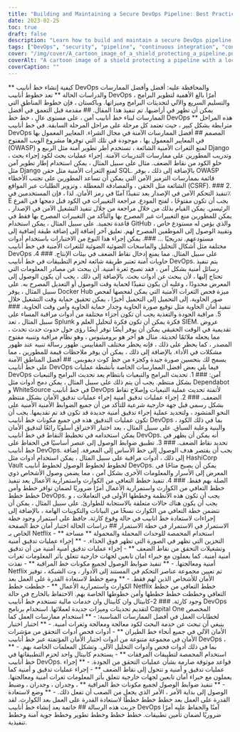 ```yaml
---
title: "Building and Maintaining a Secure DevOps Pipeline: Best Practices and Case Studies"
date: 2023-02-25
toc: true
draft: false
description: "Learn how to build and maintain a secure DevOps pipeline using best practices and real-world examples in this comprehensive guide."
tags: ["DevOps", "security", "pipeline", "continuous integration", "continuous delivery", "automation", "containerization", "secure coding", "vulnerability scanning", "monitoring", "feedback", "version control", "access control", "disaster recovery", "business continuity", "case study", "Spring", "Django", "OWASP", "Netflix", "Capital One"]
cover: "/img/cover/A_cartoon_image_of_a_shield_protecting_a_pipeline.png"
coverAlt: "A cartoon image of a shield protecting a pipeline with a lock and key, surrounded by various DevOps pipeline stages and security tools."
coverCaption: ""
---
```


** كيفية إنشاء خط أنابيب DevOps والمحافظة عليه: أفضل وأفضل الممارسات والدراسات الحالة ** تعد خطوط أنابيب DevOps أمرًا بالغ الأهمية لتطوير البرامج ، والتسليم السريع والآلي لتحديثات البرامج وميزاتها. وباكستان ، فإن خطوط المناطق التي يمكن أن تظهر في أراضيها. تم تنفيذ هذا المقال. ## مقدمة قبل التعمق في أفضل الممارسات لبناء خط أنابيب آمن ، على مستوى عالٍ ، خط خط DevOps ** هذه المراحل مترابطة بشكل كبير ، حيث تعتمد كل مرحلة على مراحل المرحلة السابقة. في خط أنابيب DevOps المصمم ## أفضل الممارسات الآمنة في مجال الشراء. المعايير المعمول بها في المعايير المعمول بها ، موجودة في تلك التي توفرها مشروع الويب المفتوح (OWASP) لمنع الثغرات الأمنية الشائعة ، تستخدم أطر تطوير آمنة مثل الربيع و Django ، وتدريب المطورين على ممارسات التدريبات الآمنة. إجراء عمليات بحث لكود إجراء بحث خلو الكود من نقاط الضعف. مثال على سبيل المثال ، يمكن استخدام إطار تطوير آمن مثل Django لمنع الثغرات الأمنية مثل حقن SQL. بالإضافة إلى ذلك ، يوفر OWASP قائمة بممارسات الترميز الآمن التي يمكن أن تساعد المطورين على تجنب الأخطاء الشائعة مثل الحقن ، والمصادقة المعطلة ، وتزوير الطلبات عبر المواقع (CSRF). ### 2. تنفيذ التحكم الآمن في الإصدار يعد تنفيذًا آمنًا في رمز الأمان. لذا ، فإن المستخدمين في٪ E يجب أن تكون مفتوحًا ، لفتح المودع. مراجعة التغييرات في الكود قبل دمجها في الفرع الرئيسي. يمكن القيام بذلك من خلال مراجعة من خلال تنفيذ التشغيل الآمن في الإصدار ، يمكن للمطورين منع التغييرات غير المصرح بها والتأكد من التغييرات المصرح بها فقط في قاعدة تجميد. على سبيل المثال ، يمكن استخدام GitHub ، والذي يؤمن له مستودع خاص وتقييد الوصول إلى الموظفين المصرح لهم. تعليق آخر إضافة إلى إضافة طبقة إضافية إلى مستودعهم. تدريجيًا ... ###. يمكن إجراء هذا النوع من الاختبارات باستخدام أدوات مختلفة مثل أشكال التحليل والماسحات الضوئية الضوئية للثغرات الأمنية في خط أنابيب DevOps على سبيل المثال. مما يمنع إدخال نقاط الضعف في بيئات الإنتاج. ### 4. حاويات آمنة تعتبر طريقة شائعة لحزم التطبيقات في خط أنابيب DevOps. يتم تنفيذ رسائل أمنية بشكل آمن ، فقد تصبح ثغرة أمنية. أن يبحث عن مصادر المعلومات التي تحتاج إليها ، لأن يبحث عن أدوات بحث. بالإضافة إلى ذلك ، يجب أن يكون الوصول إلى المعرض محدودًا ، وعليه أن يكون تنفيذًا لحماية وقت الوصول أو التعديل المصرح به. على سبيل المثال ، يوفر Docker Hub ميزة فحص الثغرات الأمنية التي يمكن لفحصها لفحص صور الحاوية. إلى التحميل إلى التحميل أخيرًا ، يمكن تحقيق حماية وقت التشغيل خلال تنفيذ أمان الحاوية مثل توقيع صورة الحاوية وجدار حماية الحاوية وأمن وقت الحاوية. ### 5. مراقبة الجودة والتغذية يجب أن تكون أجزاء مختلفة من أدوات مراقبة المساء على سبيل المثال ، تعد Splunk فكرة يمكن أن تكون فكرة لتحليل العلم و SIEM. عروض تقديمية في الوقت الحقيقي يمكن أن يوفر أيضًا توفر أيضًا رؤى حول حدوث حدث تحدث ، مما يجعله ملائمًا لحديثة. مثال هو آخر هو بروميثيوس ، وهو نظام مراقبة وتنبيه مفتوح المصدر ، كما يحظر على ذلك ، فإنه يحظر مختلف المقاييس. ظهور رسالة تنبيه عند ظهور مشكلات في الأداء. بالإضافة إلى ذلك ، يمكن أن يوفر ملاحظات قيمة للمطورين ، مما يسمح لك بتحسين صورة جيدة وكجزء من خط كوت ديفوبس. ## أفضل المناطق الآمنة على خط أنابيب DevOps فيما يلي بعض أفضل الممارسات الخاصة بأنشطة عمليات DevOps آمن: ### 1. تحديث البرامج والتبعيات بانتظام يعد تحديث البرامج والتبعيات بشكل منتظم. يجب أن يتم ذلك على سبيل المثال ، يمكن دمج أدوات مثل Dependabot و WhiteSource في خط أنابيب DevOps لأتمتة تحديث عملية التبعيات وإصلاح نقاط الضعف. ### 2. إجراء عمليات تدقيق أمنية إجراء عمليات تدقيق الأمان بشكل منتظم بشكل رسمي قبل جهة خارجية شرعية للتأكد من أن جميع الضوابط الأمنية الأمنية على النحو المنشود ، ولتحديد عملية إجراء تدقيق أمنية جديدة قد تكون قد تم تقديمها. يجب أن تكون عمليات التدقيق هذه في جميع مكونات خط أنابيب DevOps ، بما في ذلك الكود والبنية وعلبة السباق. على سبيل المثال ، يعد اختبار الاختراق أسلوبًا رائعًا لتدقيق الأمان يمكن استخدامه في تخطيط النقاط في خط أنابيب DevOps. أنه يمكن أن يظهر في تحديد نقاط الضعف. ### 3. تطبيق ضوابط الوصول إلى عنصر أساسيًا في الحفاظ على خط أنابيب DevOps. يجب أن يقتصر هدف الوصول إلى خط الأساس إلى المعرفة. إضافة إلى ذلك ، أدوات مراقبة على سبيل المثال ، يمكن استخدام أدوات مثل HashiCorp Vault لخطوط لخطوط الوصول لخطوط أنابيب DevOps. يمكن أن يصبح متاحًا في المعرض إلى الأسرار والمعلومات الأخرى بشكل آمن ، مما يضمن وصول الأشخاص ذوي الصلة بهم فقط. ### 4. تنفيذ خطط التعافي من الكوارث واستمرارية الأعمال يعد تنفيذ خطط التعافي من الكوارث واستمرارية الأعمال أمرًا ضروريًا لضمان توافر خطط وأمن خطط خطط DevOps. يجب أن تكون هذه الأنظمة وخططها الأولى في التعاملات ، و يجب أن يكون هناك حالات متعلقة بالاستجابة للطوارئ. على سبيل المثال ، يمكن أن تتضمن خطة التعافي من الكوارث نسخًا من البيانات والتكوينات الهامة ، بالإضافة إلى إجراءات لاستعادة خط انابيب في حالة وقوع كارثة. حافظ على استمرار وجود خطة الاستمرار في الاستمرار في خطة الاستمرار ## دراسات الحالة اختبار أمان خط الصفحة الخاص بـ Netflix - ** استخدام المحمصة للوحدات المحملة والمحمولة ** مساحة التخزين التي تظهر في الصورة التي تظهر فوق الحذاء. - ** إجراء عمليات تدقيق أمنية وتشغيلات التحقق من نقاط الضعف ** - إجراء عمليات تدقيق أمنية أمنية من أن تدقيق أمنية أمنية. كما يعملون مع خبراء أمان تابعين لجهات خارجية تتعلق بأثر المعلومات ثغرات أمنية ومعالجتها. - ** تنفيذ ضوابط الوصول لجميع مكونات خط المراقبة ** - نفذت Netflix تم تعيين مجموعة عناصر التحكم في المستند إلى الأدوار ، وت الشبكة ، توفير الأمان للأشخاص الذين لهم فقط. - ** وضع خطط لاستعادة القدرة على العمل بعد الكوارث واستمرارية الأعمال ** - خططت خطط Netflix خطط التعافي من خطط التعافي وخططت خطط خططها وأمن خطوطها الخاصة بهم. الاحتفاظ بالخارج في حالة وجود كارثة. ### 2-كابيتال وان كابيتال وان خدمات مالية تستخدم خط أنابيب DevOps لتقديم تحديثات وميزات جديدة لعملائها. استخدام برنامج Capital One المخصص لخطابات العمل في أفضل الممارسات المناسبة: - ** استخدام ممارسات العمل كما ينبغي أن تبحث عن خدمة البحث لكود معالجة ومعالجة وثغرات أمنية. - ** اختبار اختبار الأمان الآلي في جميع أنحاء خط الطيران ** - أدوات فحص أدوات التحقق من مؤشرات الأمان في مجموعة متنوعة من أدوات اختبار الأمان المؤتمتة عبر خط أنابيب DevOps ، بما في ذلك أدوات فحص وأدوات التحليل الآلي. وتشكل المعلمات الخاصة بهم. - ** استخدام المحمصة لتطبيقات المرفقات ** - يستخدم كابيتال واحد لحزم التطبيقاتها في خط أنابيب DevOps. قواعد موثوقة صارمة بشأن عمليات التحقق من الجودة. - ** إجراء عمليات تدقيق و أمنية و تتحول إلى نقاط الضعف ** - إجراء عمليات تدقيق و أمنية كما يعملون مع خبراء أمان تابعين لجهات خارجية تتعلق بأثر المعلومات ثغرات أمنية ومعالجتها. - ** تنفيذ ضوابط الوصول لجميع مكونات خط المراقبة ** ، وجدران ، وجدران ، وضبط الوصول إلى بداية الأمر ، الأمر الذي يجعل من الصعب أن تفعل ذلك. - ** وضع لاستعادة القدرة على العمل بعد خطط خطط خططًا لاستعادة القدرة على العمل بعد الكوارث. لقد جربت هذه الرسالة ## خاتمة يعد إنشاء خط أنابيب DevOps آمنًا والحفاظ عليه أمرًا ضروريًا لضمان تأمين تطبيقات. خطط خطط وخطط تطوير وخطط جوية آمنة وخطط تنفيذية.